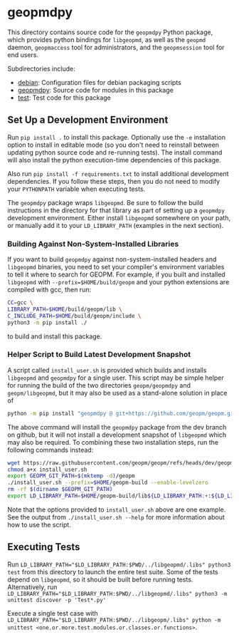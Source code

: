 # geopmdpy

This directory contains source code for the `geopmdpy` Python package, which
provides python bindings for `libgeopmd`, as well as the `geopmd` daemon,
`geopmaccess` tool for administrators, and the `geopmsession` tool for end
users.

Subdirectories include:

* [debian](debian): Configuration files for debian packaging scripts
* [geopmdpy](geopmdpy): Source code for modules in this package
* [test](test): Test code for this package

## Set Up a Development Environment

Run `pip install .` to install this package. Optionally use the `-e`
installation option to install in editable mode (so you don't need to reinstall
between updating python source code and re-running tests). The install command
will also install the python execution-time dependencies of this package.

Also run `pip install -f requirements.txt` to install additional development
dependencies. If you follow these steps, then you do not need to modify your
`PYTHONPATH` variable when executing tests.

The `geopmdpy` package wraps `libgeopmd`. Be sure to follow the build
instructions in the directory for that library as part of setting up a `geopmdpy`
development environment. Either install `libgeopmd` somewhere on your path, or
manually add it to your `LD_LIBRARY_PATH` (examples in the next section).

### Building Against Non-System-Installed Libraries

If you want to build `geopmdpy` against non-system-installed headers and ``libgeopmd``
binaries, you need to set your compiler's environment variables to tell it
where to search for GEOPM. For example, if you built and installed ``libgeopmd``
with ``--prefix=$HOME/build/geopm`` and your python extensions are compiled
with gcc, then run:

```bash
CC=gcc \
LIBRARY_PATH=$HOME/build/geopm/lib \
C_INCLUDE_PATH=$HOME/build/geopm/include \
python3 -m pip install ./

```

to build and install this package.

### Helper Script to Build Latest Development Snapshot

A script called `install_user.sh` is provided which builds and installs
`libgeopmd` and `geopmdpy` for a single user.  This script may be simple helper for
running the build of the two directories `geopm/geopmdpy` and `geopm/libgeopmd`, but
it may also be used as a stand-alone solution in place of

```bash
python -m pip install "geopmdpy @ git+https://github.com/geopm/geopm.git#subdirectory=geopmdpy"

```

The above command will install the `geopmdpy` package from the dev branch on
github, but it will not install a development snapshot of `libgeopmd` which may
also be required.  To combining these two installation steps, run the following
commands instead:

```bash
wget https://raw.githubusercontent.com/geopm/geopm/refs/heads/dev/geopmdpy/install_user.sh
chmod a+x install_user.sh
export GEOPM_GIT_PATH=$(mktemp -d)/geopm
./install_user.sh --prefix=$HOME/geopm-build --enable-levelzero
rm -rf $(dirname $GEOPM_GIT_PATH)
export LD_LIBRARY_PATH=$HOME/geopm-build/lib${LD_LIBRARY_PATH:+:${LD_LIBRARY_PATH}}

```

Note that the options provided to `install_user.sh` above are one example.  See
the output from `./install_user.sh --help` for more information about how to use
the script.

## Executing Tests

Run `LD_LIBRARY_PATH="$LD_LIBRARY_PATH:$PWD/../libgeopmd/.libs" python3 test`
from this directory to launch the entire test suite. Some of the tests depend
on `libgeopmd`, so it should be built before running tests.  Alternatively, run
`LD_LIBRARY_PATH="$LD_LIBRARY_PATH:$PWD/../libgeopmd/.libs" python3 -m unittest discover -p 'Test*.py'`

Execute a single test case with
`LD_LIBRARY_PATH="$LD_LIBRARY_PATH:$PWD/../libgeopm/.libs" python -m unittest <one.or.more.test.modules.or.classes.or.functions>`.
